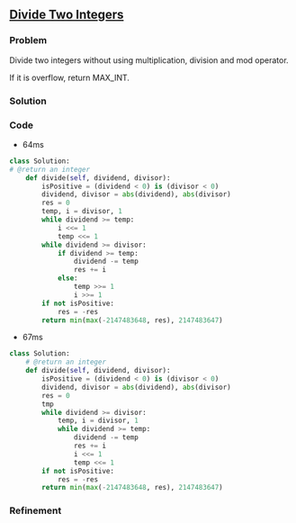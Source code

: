 ## [Divide Two Integers](https://leetcode.com/problems/divide-two-integers/)

### Problem

Divide two integers without using multiplication, division and mod operator.

If it is overflow, return MAX_INT.

### Solution


### Code

- 64ms

``` Python
class Solution:
# @return an integer
    def divide(self, dividend, divisor):
        isPositive = (dividend < 0) is (divisor < 0)
        dividend, divisor = abs(dividend), abs(divisor)
        res = 0
        temp, i = divisor, 1
        while dividend >= temp:
            i <<= 1
            temp <<= 1
        while dividend >= divisor:
            if dividend >= temp:
                dividend -= temp
                res += i
            else:
                temp >>= 1
                i >>= 1
        if not isPositive:
            res = -res
        return min(max(-2147483648, res), 2147483647)
```

- 67ms

``` Python
class Solution:
    # @return an integer
    def divide(self, dividend, divisor):
        isPositive = (dividend < 0) is (divisor < 0)
        dividend, divisor = abs(dividend), abs(divisor)
        res = 0
        tmp
        while dividend >= divisor:
            temp, i = divisor, 1
            while dividend >= temp:
                dividend -= temp
                res += i
                i <<= 1
                temp <<= 1
        if not isPositive:
            res = -res
        return min(max(-2147483648, res), 2147483647)
```

### Refinement
